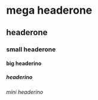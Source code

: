 # mega headerone 
## headerone
### small headerone
#### big headerino
##### headerino 
###### mini headerino 


